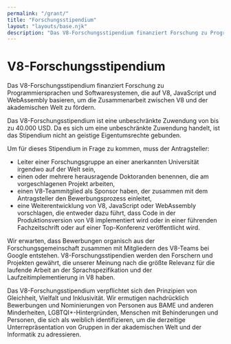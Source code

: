 ```yaml
---
permalink: "/grant/"
title: "Forschungsstipendium"
layout: "layouts/base.njk"
description: "Das V8-Forschungsstipendium finanziert Forschung zu Programmiersprachen und Softwaresystemen, die auf V8, JavaScript und WebAssembly basieren."
---
```

# V8-Forschungsstipendium

Das V8-Forschungsstipendium finanziert Forschung zu Programmiersprachen und Softwaresystemen, die auf V8, JavaScript und WebAssembly basieren, um die Zusammenarbeit zwischen V8 und der akademischen Welt zu fördern.

Das V8-Forschungsstipendium ist eine unbeschränkte Zuwendung von bis zu 40.000 USD. Da es sich um eine unbeschränkte Zuwendung handelt, ist das Stipendium nicht an geistige Eigentumsrechte gebunden.

Um für dieses Stipendium in Frage zu kommen, muss der Antragsteller:

- Leiter einer Forschungsgruppe an einer anerkannten Universität irgendwo auf der Welt sein,
- einen oder mehrere herausragende Doktoranden benennen, die am vorgeschlagenen Projekt arbeiten,
- einen V8-Teammitglied als Sponsor haben, der zusammen mit dem Antragsteller den Bewerbungsprozess einleitet,
- eine Weiterentwicklung von V8, JavaScript oder WebAssembly vorschlagen, die entweder dazu führt, dass Code in der Produktionsversion von V8 implementiert wird oder in einer führenden Fachzeitschrift oder auf einer Top-Konferenz veröffentlicht wird.

Wir erwarten, dass Bewerbungen organisch aus der Forschungsgemeinschaft zusammen mit Mitgliedern des V8-Teams bei Google entstehen. V8-Forschungsstipendien werden den Forschern und Projekten gewährt, die unserer Meinung nach die größte Relevanz für die laufende Arbeit an der Sprachspezifikation und der Laufzeitimplementierung in V8 haben.

Das V8-Forschungsstipendium verpflichtet sich den Prinzipien von Gleichheit, Vielfalt und Inklusivität. Wir ermutigen nachdrücklich Bewerbungen und Nominierungen von Personen aus BAME und anderen Minderheiten, LGBTQI+-Hintergründen, Menschen mit Behinderungen und Personen, die sich als weiblich identifizieren, um die derzeitige Unterrepräsentation von Gruppen in der akademischen Welt und der Informatik zu adressieren.
